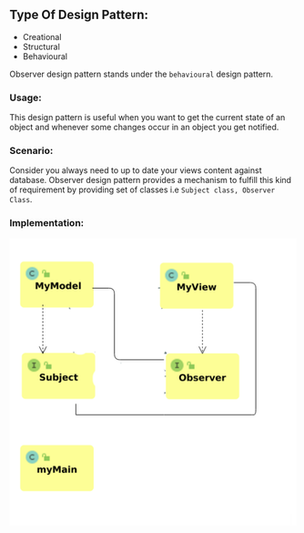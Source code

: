 ## Type Of Design Pattern:

* Creational
* Structural
* Behavioural

Observer design pattern stands under the `behavioural` design pattern.

### Usage:

This design pattern is useful when you want to get the current state of an object and whenever some changes occur in an object you get notified.
 
### Scenario:

Consider you always need to up to date your views content against database. Observer design pattern provides a mechanism to fulfill this kind of requirement by providing set of classes i.e `Subject class, Observer Class`.

### Implementation:

![alt text](https://github.com/farhanghouri/Design-Patterns/blob/main/ObserverDP/observer.png)
